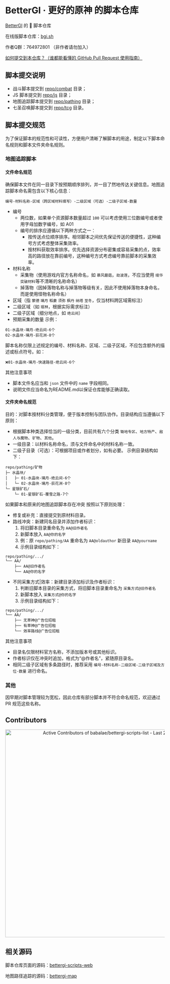 # BetterGI · 更好的原神 的脚本仓库

[BetterGI](https://github.com/babalae/better-genshin-impact) 的 📜 脚本仓库

在线版脚本仓库：[bgi.sh](https://bgi.sh)

作者Q群：764972801 （非作者请勿加入）

[如何提交到本仓库？（谁都能看懂的 GitHub Pull Request 使用指南）](https://bgi.huiyadan.com/dev/pr.html)

## 脚本提交说明

- 战斗脚本提交到 [repo/combat](https://github.com/babalae/bettergi-scripts-list/tree/main/repo/combat) 目录；
- JS 脚本提交到 [repo/js](https://github.com/babalae/bettergi-scripts-list/tree/main/repo/js) 目录；
- 地图追踪脚本提交到 [repo/pathing](https://github.com/babalae/bettergi-scripts-list/tree/main/repo/pathing) 目录；
- 七圣召唤脚本提交到 [repo/tcg](https://github.com/babalae/bettergi-scripts-list/tree/main/repo/tcg) 目录。


## 脚本提交规范
为了保证脚本的规范性和可读性，方便用户清晰了解脚本的用途，制定以下脚本命名规则和脚本文件夹命名规则。
### 地图追踪脚本
#### 文件命名规范
确保脚本文件在同一目录下按预期顺序排列，并一目了然地传达关键信息。地图追踪脚本命名需包含以下核心信息：
```
编号-材料名称-区域（跨区域材料填写）-二级区域（可选）-二级子区域-数量
```
- 编号
  - 两位数，如果单个资源脚本数量超过 `100` 可以考虑使用三位数编号或者使用字母加数字编号，如 A01
  - 编号的排序应遵循以下两种方式之一：
    - 按传送点位顺序排序。相邻脚本之间优先保证传送的便捷性，这种编号方式考虑整体采集效率。
    - 按材料获取效率排序。优先选择资源分布密集或容易采集的点，效率高的路径放在靠前编号，这种编号方式考虑编号靠前脚本的采集效率。
- 材料名称
  - 采集物（使用游戏内官方名称命名，如 `慕风蘑菇`，`劫波莲`，不应当使用 `绫华突破材料`等不清晰的名称命名）
  - 掉落物（因掉落物名称与掉落物等级有关，因此不使用掉落物本身命名，而是使用怪物名称命名）
- 区域（指 `蒙德` `璃月` `稻妻` `须弥` `枫丹` `纳塔` `至冬`，仅当材料跨区域需标注）
- 二级区域（如 `珉林`，根据实际需求标注）
- 二级子区域（细分地点，如 `绝云间`）
- 预期采集的数量
示例：
```
01-水晶块-璃月-绝云间-6个
02-水晶块-璃月-荻花洲-8个
```
脚本名称仅限上述规定的编号、材料名称、区域、二级子区域，不应包含额外的描述或标点符号。如：
```
❌01-水晶块-璃月-快速路径-绝云间-6个
```
其他注意事项
- 脚本文件名应当和 `json` 文件中的 `name` 字段相同。
- 说明文件应当命名为README.md以保证仓库能够正确读取。
#### 文件夹命名规范

目的：对脚本按材料分类管理，便于版本控制与团队协作。目录结构应当遵循以下原则：
- 根据脚本种类选择恰当的一级分类，目前共有六个分类 `锄地专区`、`地方特产`、`敌人与魔物`、`矿物`、`其他`。
- 一级目录：以材料名称命名，须与文件命名中的材料名称一致。
- 二级子目录（可选）：可根据项目或作者划分，如有必要。
示例目录结构如下：
```
repo/pathing/矿物
├─ 水晶块/ 
│   ├─ 01-水晶块-璃月-绝云间-6个
│   └─ 02-水晶块-璃月-荻花洲-8个
└─ 星银矿石/
    └─ 01-星银矿石-覆雪之路-7个
```
如果脚本和原来的地图追踪脚本存在冲突 按照以下原则处理：
- 修复或补充：直接提交到原材料目录。
- 路线冲突：新建同名目录并添加作者标识：
  1. 将旧脚本目录重命名为 `AA@旧作者名`
  2. 新脚本放入 `AA@你的名字`
  3. 例：原 `repo/pathing/AA` 重命名为 `AA@oldauthor` 新目录 `AA@yourname`
  4. 示例目录结构如下：
```
repo/pathing/.../
└── AA/
    ├── AA@旧作者名
    └── AA@你的名字
```

- 不同采集方式|效率：新建目录添加标识及作者标识：
  1. 判断旧脚本目录的采集方式，将旧脚本目录重命名为 `采集方式@旧作者名`
  2. 新脚本放入 `采集方式@你的名字`
  3. 示例目录结构如下：
```
repo/pathing/.../
└── AA/
    ├── 无草神@广告位招租
    ├── 有草神@广告位招租
    └── 效率路线@广告位招租
```
其他注意事项
- 目录名仅限材料官方名称，不添加版本号或其他标识。
- 作者标识仅在冲突时追加，格式为“@作者名”，紧随原目录名。
- 相同二级子区域有多条路径时，推荐采用 `编号-材料名称-二级区域-二级子区域及方位-数量` 进行命名。

### 其他
因早期对脚本管理较为宽松，因此仓库有部分脚本并不符合命名规范，欢迎通过 PR 规范这些名称。

## Contributors
<a href="https://next.ossinsight.io/widgets/official/compose-recent-active-contributors?repo_id=866958830&limit=30" target="_blank" style="display: block" align="center">
  <picture>
    <source media="(prefers-color-scheme: dark)" srcset="https://next.ossinsight.io/widgets/official/compose-recent-active-contributors/thumbnail.png?repo_id=866958830&limit=30&image_size=auto&color_scheme=dark" width="655" height="auto">
    <img alt="Active Contributors of babalae/bettergi-scripts-list - Last 28 days" src="https://next.ossinsight.io/widgets/official/compose-recent-active-contributors/thumbnail.png?repo_id=866958830&limit=30&image_size=auto&color_scheme=light" width="655" height="auto">
  </picture>
</a>

## 相关源码

脚本仓库页面的源码：[bettergi-scripts-web](https://github.com/huiyadanli/bettergi-scripts-web)

地图路径追踪的源码：[bettergi-map](https://github.com/huiyadanli/bettergi-map)

